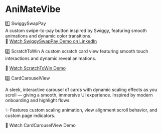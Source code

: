 # AniMateVibe

1️⃣ SwiggySwapPay  
A custom swipe-to-pay button inspired by Swiggy, featuring smooth animations and dynamic color transitions.  
🎥 [Watch SwiggySwapPay Demo on LinkedIn](https://www.linkedin.com/posts/vivekpatel9871_ios-swift-swiftui-activity-7300359762225864704-WfZ_?utm_source=share&utm_medium=member_desktop&rcm=ACoAADJ4jrcBdpk58PuSNBY__Vbdsk_V6YqPYWA)  

2️⃣ ScratchToWin
A custom scratch card view featuring smooth touch interactions and dynamic reveal animations.

🎥 [Watch ScratchToWin Demo](https://www.linkedin.com/posts/vivekpatel9871_ios-apple-iphone-activity-7301941871679840257-LxSJ?utm_source=share&utm_medium=member_desktop&rcm=ACoAADJ4jrcBdpk58PuSNBY__Vbdsk_V6YqPYWA)  

3️⃣ CardCarouselView

A sleek, interactive carousel of cards with dynamic scaling effects as you scroll — giving a smooth, immersive UI experience. Inspired by modern onboarding and highlight flows.

✨ Features custom scaling animation, view alignment scroll behavior, and custom page indicators.

🎥 Watch CardCarouselView Demo
